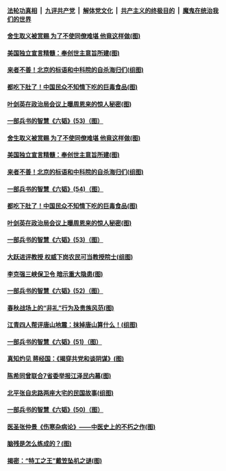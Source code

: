 

####  [法轮功真相](../../../../basic/blob/master/README.md?t=06170531) &nbsp;|&nbsp; [九评共产党](../../../../9ping.md/blob/master/README.md?t=06170531) &nbsp;|&nbsp; [解体党文化](../../../../jtdwh.md/blob/master/README.md?t=06170531)  &nbsp;|&nbsp; [共产主义的终极目的](../../../../gczydzjmd.md/blob/master/README.md?t=06170531) &nbsp;|&nbsp; [魔鬼在统治我们的世界](../../../../mgztzwmdsj.md/blob/master/README.md?t=06170531) 

#### [舍生取义被赏赐 为了不使同僚难堪 他竟这样做(图)](../pages/p6/934496.md?t=06170531) 

#### [美国独立宣言精髓：奉创世主意旨所建(图)](../pages/p6/934953.md?t=06170531) 

#### [来者不善！北京的标语和中科院的自杀海归们(组图)](../pages/p6/936115.md?t=06170531) 

#### [都吃下肚了！中国民众不知情下吃的巨毒食品(图)](../pages/p6/935554.md?t=06170531) 

#### [叶剑英在政治局会议上曝周恩来的惊人秘密(图)](../pages/p6/934254.md?t=06170531) 

#### [一部兵书的智慧《六韬》(53)（图）](../pages/p6/931146.md?t=06170531) 

#### [舍生取义被赏赐 为了不使同僚难堪 他竟这样做(图)](../pages/p6/934496.md?t=06170531) 

#### [美国独立宣言精髓：奉创世主意旨所建(图)](../pages/p6/934953.md?t=06170531) 

#### [来者不善！北京的标语和中科院的自杀海归们(组图)](../pages/p6/936115.md?t=06170531) 

#### [一部兵书的智慧《六韬》(54)（图）](../pages/p6/931147.md?t=06170531) 

#### [都吃下肚了！中国民众不知情下吃的巨毒食品(图)](../pages/p6/935554.md?t=06170531) 

#### [叶剑英在政治局会议上曝周恩来的惊人秘密(图)](../pages/p6/934254.md?t=06170531) 

#### [一部兵书的智慧《六韬》(53)（图）](../pages/p6/931146.md?t=06170531) 

#### [大跃进评教授 权威下岗农民可当教授院士(组图)](../pages/p6/936114.md?t=06170531) 

#### [李克强三峡保卫令 暗示重大隐患(图)](../pages/p6/936488.md?t=06170531) 

#### [一部兵书的智慧《六韬》(52)（图）](../pages/p6/931144.md?t=06170531) 

#### [春秋战场上的“非礼”行为及贵族风范(图)](../pages/p6/934478.md?t=06170531) 

#### [江青四人帮评唐山地震：抹掉唐山算什么！(组图)](../pages/p6/935987.md?t=06170531) 

#### [一部兵书的智慧《六韬》(51)（图）](../pages/p6/931142.md?t=06170531) 

#### [真知灼见 蒋经国：《揭穿共党和谈阴谋》(图)](../pages/p6/934950.md?t=06170531) 

#### [陈希同曾联合7省委举报江泽民内幕(图)](../pages/p6/934251.md?t=06170531) 

#### [北平张自忠路两座大宅的民国故事(组图)](../pages/p6/935701.md?t=06170531) 

#### [一部兵书的智慧《六韬》(50)（图）](../pages/p6/931141.md?t=06170531) 

#### [医圣张仲景《伤寒杂病论》——中医史上的不朽之作(图)](../pages/p6/935700.md?t=06170531) 

#### [脑残是怎么练成的？(图)](../pages/p6/935825.md?t=06170531) 

#### [揭密：“特工之王”戴笠坠机之谜(图)](../pages/p6/934061.md?t=06170531) 

